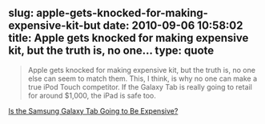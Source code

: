 slug: apple-gets-knocked-for-making-expensive-kit-but
date: 2010-09-06 10:58:02
title: Apple gets knocked for making expensive kit, but the truth is, no one...
type: quote
---

> Apple gets knocked for making expensive kit, but the truth is, no one else can seem to match them. This, I think, is why no one can make a true iPod Touch competitor. If the Galaxy Tab is really going to retail for around $1,000, the iPad is safe too.

[Is the Samsung Galaxy Tab Going to Be Expensive?](http://daringfireball.net/linked/2010/09/05/samsung-expensive)
